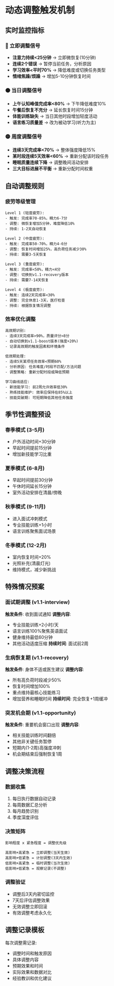 # 动态调整触发机制

## 实时监控指标

### 🔴 立即调整信号
- **注意力持续<25分钟** → 立即微恢复(10分钟)
- **连续2个错误** → 暂停当前任务，分析原因
- **学习效率<平时70%** → 降低难度或切换任务类型
- **情绪焦躁/烦躁** → 增加5-10分钟恢复时间

### 🟠 当日调整信号  
- **上午认知峰值完成率<80%** → 下午降低难度10%
- **午餐后恢复不充分** → 延长恢复时间15分钟
- **体能训练缺失** → 当日其他时段增加轻度活动
- **语言练习质量差** → 改为被动学习(听力为主)

### 🟡 周度调整信号
- **连续3天完成率<70%** → 整体强度降低15%
- **某时段连续5天效率<60%** → 重新分配该时段任务
- **睡眠质量连续下降** → 调整晚间活动安排
- **三大目标进展不平衡** → 重新分配时间权重

## 自动调整规则

### 疲劳等级管理
```
Level 1 (轻度疲劳):
- 触发: 完成率70-85%，精力6-7分
- 调整: 微恢复增加5分钟，难度降低10%
- 持续: 1-2天自动恢复

Level 2 (中度疲劳):  
- 触发: 完成率50-70%，精力4-6分
- 调整: 恢复时间增加25%，高负荷任务减少30%
- 持续: 需要3-5天恢复

Level 3 (重度疲劳):
- 触发: 完成率<50%，精力<4分  
- 调整: 切换到v1.1-recovery版本
- 持续: 需要7-14天恢复

Level 4 (极度疲劳):
- 触发: 连续2天完成率<30%
- 调整: 完全休息1-3天，医疗检查
- 持续: 根据恢复情况调整
```

### 效率优化调整
```
高效期识别:
- 连续3天完成率>90%，质量评分>8分
- 自动切换到v1.1-boost版本(强度+20%)
- 记录高效期的触发因素和环境条件

低效期处理:
- 连续5天某项任务效率<预期60%
- 分析原因: 任务难度/时段不匹配/方法问题
- 调整策略: 重新分配时段或降低预期

学习曲线适应:
- 新技能学习: 前2周允许效率低30%
- 熟练技能维护: 效率应保持在85%以上  
- 技能突破期: 可短期降低其他任务强度
```

## 季节性调整预设

### 春季模式 (3-5月)
- 户外活动时间+30分钟
- 早起时间提前15分钟
- 增加新技能学习比重

### 夏季模式 (6-8月)  
- 早起时间提前30分钟
- 午休时间延长15分钟
- 室外活动安排在清晨/傍晚

### 秋季模式 (9-11月)
- 进入面试冲刺模式
- 专业技能训练+1小时
- 语言训练聚焦面试场景

### 冬季模式 (12-2月)
- 室内恢复时间+20%
- 光照补充(清晨灯光)  
- 维持模式，减少新挑战

## 特殊情况预案

### 面试期调整 (v1.1-interview)
**触发条件**: 收到面试通知
**调整内容**:
- 专业技能训练+2小时/天
- 语言训练100%聚焦英语面试
- 健身维持最低60分钟
- 其他活动适度压缩
**持续时间**: 面试前2周

### 生病恢复期 (v1.1-recovery)  
**触发条件**: 身体不适或医生建议
**调整内容**:
- 所有高负荷时段减少50%
- 恢复时间增加100%  
- 重点维持最核心技能练习
- 增加营养和睡眠时间
**持续时间**: 完全恢复+1周缓冲

### 突发机会期 (v1.1-opportunity)
**触发条件**: 重要机会窗口出现
**调整内容**:
- 相关技能训练时间翻倍
- 其他非关键任务暂停
- 短期内(1-2周)高强度冲刺
- 机会期结束后强制恢复1周

## 调整决策流程

### 数据收集
1. 每日执行数据自动记录
2. 每周数据汇总分析
3. 每月趋势识别
4. 季度深度评估

### 决策矩阵
```
影响程度 x 紧急程度 = 调整优先级

高影响+高紧急 = 立即调整(当天生效)  
高影响+低紧急 = 计划调整(3天内生效)
低影响+高紧急 = 临时调整(当次生效)
低影响+低紧急 = 观察记录(不调整)
```

### 调整验证
- 调整后3天内密切监控
- 7天后评估调整效果
- 无效调整立即回滚
- 有效调整考虑永久化

## 调整记录模板

每次调整需记录:
- 调整时间和触发原因
- 具体调整内容
- 预期效果和时间
- 实际效果和数据对比
- 经验教训和优化建议